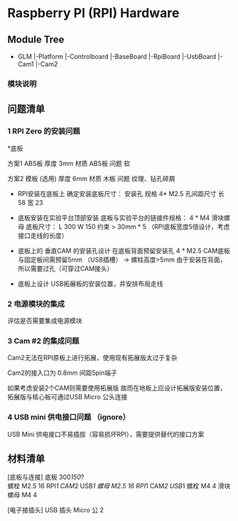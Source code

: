 # Raspberry PI (RPI) Hardware

## Module Tree

- GLM
	|-Platform
	|-Controlboard
		|-BaseBoard
		|-RpiBoard
		|-UsbBoard
		|-Cam1
		|-Cam2

### 模块说明



## 问题清单

### 1 RPI Zero 的安装问题


*底板

方案1 ABS板
厚度 3mm
材质 ABS板
问题 软

方案2 模板 (选用)
厚度 6mm
材质 木板
问题 纹理、钻孔碎屑


* RPI安装在底板上
确定安装底板尺寸：
安装孔 规格 4* M2.5
孔间距尺寸 长 58 宽 23

* 底板安装在实验平台顶部安装
底板与实验平台的链接件规格： 4 * M4  滑块螺母 
底板尺寸：
L 300
W 150    约束 > 30mm * 5 （RPI底板宽度5倍设计，考虑接口走线的长度）

* 底板上的 垂直CAM 的安装孔设计
在底板背面预留安装孔 4 * M2.5 
CAM底板 与固定板间需预留5mm （USB插槽） -> 螺柱高度>5mm
由于安装在背面，所以需要过孔（可穿过CAM接头）

* 底板上设计 USB拓展板的安装位置，并安排布局走线


### 2 电源模块的集成
评估是否需要集成电源模块

### 3 Cam #2 的集成问题
Cam2无法在RPI原板上进行拓展，使用现有拓展版太过于复杂

Cam2的接入口为 0.8mm 间距5pin端子

如果考虑安装2个CAM则需要使用拓展版
故而在地板上应设计拓展版安装位置，拓展版与核心板可通过USB Micro 公头连接


### 4 USB mini 供电接口问题 （ignore）
USB Mini 供电接口不易插拔（容易损坏RPI），需要提供替代的接口方案

## 材料清单

[底板与连接]
底板 		300*150*?	
螺栓 		M2.5 		16		RPI*1 CAM*2 USB*1
螺母	 		M2.5 		16		RPI*1 CAM*2 USB*1
螺栓 		M4 			4
滑块螺母		M4 			4

[电子接插头]
USB 插头		Micro 公		2

